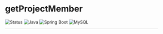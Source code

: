 # getProjectMember

![Status](https://img.shields.io/badge/status-developing-yellow)
![Java](https://img.shields.io/badge/Java-17-blue?logo=java)
![Spring Boot](https://img.shields.io/badge/Spring%20Boot-3.1-brightgreen?logo=springboot)
![MySQL](https://img.shields.io/badge/MySQL-8.0-lightgray?logo=mysql)

---

